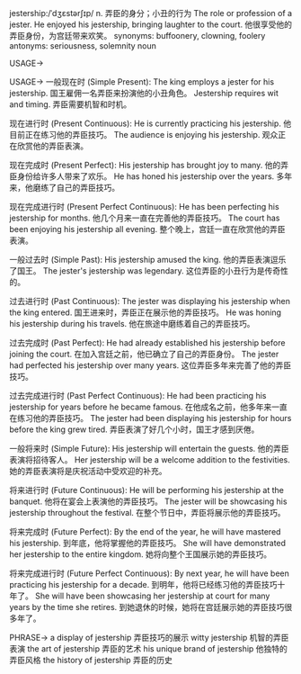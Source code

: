 jestership:/ˈdʒɛstərʃɪp/
n.
弄臣的身分；小丑的行为
The role or profession of a jester.
He enjoyed his jestership, bringing laughter to the court. 他很享受他的弄臣身份，为宫廷带来欢笑。
synonyms: buffoonery, clowning, foolery
antonyms: seriousness, solemnity
noun

USAGE->

USAGE->
一般现在时 (Simple Present):
The king employs a jester for his jestership. 国王雇佣一名弄臣来扮演他的小丑角色。
Jestership requires wit and timing. 弄臣需要机智和时机。


现在进行时 (Present Continuous):
He is currently practicing his jestership. 他目前正在练习他的弄臣技巧。
The audience is enjoying his jestership. 观众正在欣赏他的弄臣表演。


现在完成时 (Present Perfect):
His jestership has brought joy to many. 他的弄臣身份给许多人带来了欢乐。
He has honed his jestership over the years. 多年来，他磨练了自己的弄臣技巧。


现在完成进行时 (Present Perfect Continuous):
He has been perfecting his jestership for months. 他几个月来一直在完善他的弄臣技巧。
The court has been enjoying his jestership all evening.  整个晚上，宫廷一直在欣赏他的弄臣表演。


一般过去时 (Simple Past):
His jestership amused the king. 他的弄臣表演逗乐了国王。
The jester's jestership was legendary.  这位弄臣的小丑行为是传奇性的。


过去进行时 (Past Continuous):
The jester was displaying his jestership when the king entered. 国王进来时，弄臣正在展示他的弄臣技巧。
He was honing his jestership during his travels.  他在旅途中磨练着自己的弄臣技巧。


过去完成时 (Past Perfect):
He had already established his jestership before joining the court. 在加入宫廷之前，他已确立了自己的弄臣身份。
The jester had perfected his jestership over many years. 这位弄臣多年来完善了他的弄臣技巧。


过去完成进行时 (Past Perfect Continuous):
He had been practicing his jestership for years before he became famous.  在他成名之前，他多年来一直在练习他的弄臣技巧。
The jester had been displaying his jestership for hours before the king grew tired. 弄臣表演了好几个小时，国王才感到厌倦。


一般将来时 (Simple Future):
His jestership will entertain the guests. 他的弄臣表演将招待客人。
Her jestership will be a welcome addition to the festivities. 她的弄臣表演将是庆祝活动中受欢迎的补充。


将来进行时 (Future Continuous):
He will be performing his jestership at the banquet. 他将在宴会上表演他的弄臣技巧。
The jester will be showcasing his jestership throughout the festival.  在整个节日中，弄臣将展示他的弄臣技巧。


将来完成时 (Future Perfect):
By the end of the year, he will have mastered his jestership. 到年底，他将掌握他的弄臣技巧。
She will have demonstrated her jestership to the entire kingdom. 她将向整个王国展示她的弄臣技巧。


将来完成进行时 (Future Perfect Continuous):
By next year, he will have been practicing his jestership for a decade. 到明年，他将已经练习他的弄臣技巧十年了。
She will have been showcasing her jestership at court for many years by the time she retires.  到她退休的时候，她将在宫廷展示她的弄臣技巧很多年了。


PHRASE->
a display of jestership  弄臣技巧的展示
witty jestership  机智的弄臣表演
the art of jestership  弄臣的艺术
his unique brand of jestership  他独特的弄臣风格
the history of jestership  弄臣的历史
